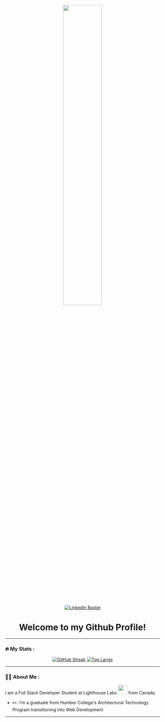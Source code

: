 <div id="header" align="center">
  <img src="https://media.giphy.com/media/Qo2dupDib32rkTY4hX/giphy.gif" style='width: 50%'/>
  <div id="badges">
    <a href="https://www.linkedin.com/in/joseeduardopayamps/">
      <img src="https://img.shields.io/badge/LinkedIn-blue?style=for-the-badge&logo=linkedin&logoColor=white" alt="LinkedIn Badge"/>
    </a>
    
  </div>
  <h1>
    Welcome to my Github Profile!
  </h1>
</div>

---

### :fire: My Stats :
<div align='center'>
  
  [![GitHub Streak](https://github-readme-streak-stats.herokuapp.com?user=rosario%2Dje&theme=ocean-dark&border_radius=35&date_format=M%20j%5B%2C%20Y%5D&card_width=502)](https://git.io/streak-stats)        [![Top Langs](https://github-readme-stats.vercel.app/api/top-langs/?username=rosario%2Dje&layout=compact&theme=vision-friendly-dark)](https://github.com/rosario%2Dje/github-readme-stats)
  
</div>
 

---

### :man_technologist: About Me :
I am a Full Stack Developer Student at Lighthouse Labs <img src="https://media.giphy.com/media/WUlplcMpOCEmTGBtBW/giphy.gif" width="30"> from Canada.

- ✏️: I’m a graduate from Humber College's Architectural Technology Program transitioning into Web Development
  
---

















